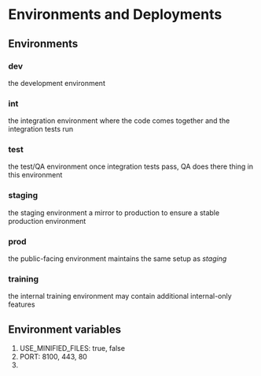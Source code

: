 # Environments and Deployments

## Environments
### dev
the development environment

### int
the integration environment
where the code comes together and the integration tests run

### test
the test/QA environment
once integration tests pass, QA does there thing in this environment

### staging
the staging environment
a mirror to production to ensure a stable production environment

### prod
the public-facing environment
maintains the same setup as *staging*

### training
the internal training environment
may contain additional internal-only features

## Environment variables
1. USE_MINIFIED_FILES: true, false
2. PORT: 8100, 443, 80
3. <title>: "FLNL • DEV", "Go Solar • SolarCity"
4. FIREBASE_SECRET: <md5 hash>
5. GMAP_CLIENT: "gme-solarcity"
